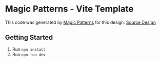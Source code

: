 # Magic Patterns - Vite Template

This code was generated by [Magic Patterns](https://magicpatterns.com) for this design: [Source Design](https://www.magicpatterns.com/c/jxegap21qrbhtwg761ycbd)

## Getting Started

1. Run `npm install`
2. Run `npm run dev`
